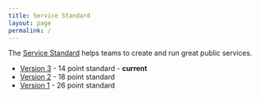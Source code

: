 ```yaml
---
title: Service Standard
layout: page
permalink: /
---
```


The [Service Standard](https://www.gov.uk/service-manual/service-standard) helps teams to create and run great public services.

- [Version 3](/version-3/) - 14 point standard - **current**
- [Version 2](/version-2/) - 18 point standard
- [Version 1](/version-1/) - 26 point standard
